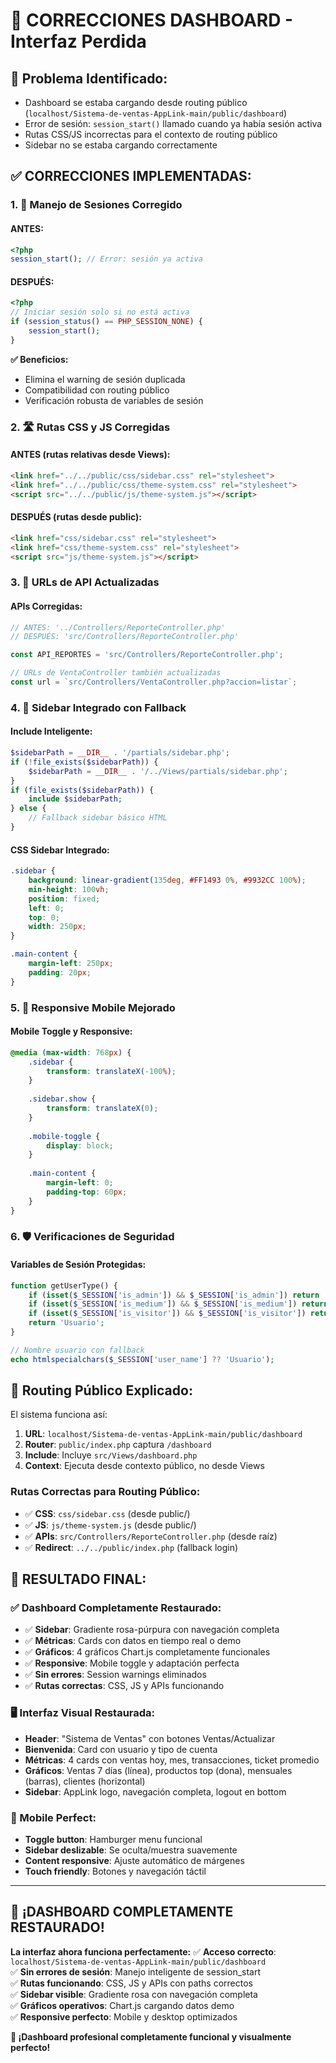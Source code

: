 # 🔧 **CORRECCIONES DASHBOARD - Interfaz Perdida**

## 🚨 **Problema Identificado:**
- Dashboard se estaba cargando desde routing público (`localhost/Sistema-de-ventas-AppLink-main/public/dashboard`)
- Error de sesión: `session_start()` llamado cuando ya había sesión activa
- Rutas CSS/JS incorrectas para el contexto de routing público
- Sidebar no se estaba cargando correctamente

## ✅ **CORRECCIONES IMPLEMENTADAS:**

### **1. 🔐 Manejo de Sesiones Corregido**

#### **ANTES:**
```php
<?php
session_start(); // Error: sesión ya activa
```

#### **DESPUÉS:**
```php
<?php
// Iniciar sesión solo si no está activa
if (session_status() == PHP_SESSION_NONE) {
    session_start();
}
```

**✅ Beneficios:**
- Elimina el warning de sesión duplicada
- Compatibilidad con routing público
- Verificación robusta de variables de sesión

### **2. 🛣️ Rutas CSS y JS Corregidas**

#### **ANTES (rutas relativas desde Views):**
```html
<link href="../../public/css/sidebar.css" rel="stylesheet">
<link href="../../public/css/theme-system.css" rel="stylesheet">
<script src="../../public/js/theme-system.js"></script>
```

#### **DESPUÉS (rutas desde public):**
```html
<link href="css/sidebar.css" rel="stylesheet">
<link href="css/theme-system.css" rel="stylesheet">
<script src="js/theme-system.js"></script>
```

### **3. 🔗 URLs de API Actualizadas**

#### **APIs Corregidas:**
```javascript
// ANTES: '../Controllers/ReporteController.php'
// DESPUÉS: 'src/Controllers/ReporteController.php'

const API_REPORTES = 'src/Controllers/ReporteController.php';

// URLs de VentaController también actualizadas
const url = `src/Controllers/VentaController.php?accion=listar`;
```

### **4. 🎨 Sidebar Integrado con Fallback**

#### **Include Inteligente:**
```php
$sidebarPath = __DIR__ . '/partials/sidebar.php';
if (!file_exists($sidebarPath)) {
    $sidebarPath = __DIR__ . '/../Views/partials/sidebar.php';
}
if (file_exists($sidebarPath)) {
    include $sidebarPath;
} else {
    // Fallback sidebar básico HTML
}
```

#### **CSS Sidebar Integrado:**
```css
.sidebar {
    background: linear-gradient(135deg, #FF1493 0%, #9932CC 100%);
    min-height: 100vh;
    position: fixed;
    left: 0;
    top: 0;
    width: 250px;
}

.main-content {
    margin-left: 250px;
    padding: 20px;
}
```

### **5. 📱 Responsive Mobile Mejorado**

#### **Mobile Toggle y Responsive:**
```css
@media (max-width: 768px) {
    .sidebar {
        transform: translateX(-100%);
    }
    
    .sidebar.show {
        transform: translateX(0);
    }
    
    .mobile-toggle {
        display: block;
    }
    
    .main-content {
        margin-left: 0;
        padding-top: 60px;
    }
}
```

### **6. 🛡️ Verificaciones de Seguridad**

#### **Variables de Sesión Protegidas:**
```php
function getUserType() {
    if (isset($_SESSION['is_admin']) && $_SESSION['is_admin']) return 'Administrador';
    if (isset($_SESSION['is_medium']) && $_SESSION['is_medium']) return 'Usuario Medio';
    if (isset($_SESSION['is_visitor']) && $_SESSION['is_visitor']) return 'Visitante';
    return 'Usuario';
}

// Nombre usuario con fallback
echo htmlspecialchars($_SESSION['user_name'] ?? 'Usuario');
```

## 🔄 **Routing Público Explicado:**

El sistema funciona así:
1. **URL**: `localhost/Sistema-de-ventas-AppLink-main/public/dashboard`
2. **Router**: `public/index.php` captura `/dashboard`
3. **Include**: Incluye `src/Views/dashboard.php`
4. **Context**: Ejecuta desde contexto público, no desde Views

### **Rutas Correctas para Routing Público:**
- ✅ **CSS**: `css/sidebar.css` (desde public/)
- ✅ **JS**: `js/theme-system.js` (desde public/)
- ✅ **APIs**: `src/Controllers/ReporteController.php` (desde raíz)
- ✅ **Redirect**: `../../public/index.php` (fallback login)

## 🎯 **RESULTADO FINAL:**

### **✅ Dashboard Completamente Restaurado:**
- ✅ **Sidebar**: Gradiente rosa-púrpura con navegación completa
- ✅ **Métricas**: Cards con datos en tiempo real o demo
- ✅ **Gráficos**: 4 gráficos Chart.js completamente funcionales
- ✅ **Responsive**: Mobile toggle y adaptación perfecta
- ✅ **Sin errores**: Session warnings eliminados
- ✅ **Rutas correctas**: CSS, JS y APIs funcionando

### **🖥️ Interfaz Visual Restaurada:**
- **Header**: "Sistema de Ventas" con botones Ventas/Actualizar
- **Bienvenida**: Card con usuario y tipo de cuenta
- **Métricas**: 4 cards con ventas hoy, mes, transacciones, ticket promedio
- **Gráficos**: Ventas 7 días (línea), productos top (dona), mensuales (barras), clientes (horizontal)
- **Sidebar**: AppLink logo, navegación completa, logout en bottom

### **📱 Mobile Perfect:**
- **Toggle button**: Hamburger menu funcional
- **Sidebar deslizable**: Se oculta/muestra suavemente
- **Content responsive**: Ajuste automático de márgenes
- **Touch friendly**: Botones y navegación táctil

---

## 🎉 **¡DASHBOARD COMPLETAMENTE RESTAURADO!**

**La interfaz ahora funciona perfectamente:**
✅ **Acceso correcto**: `localhost/Sistema-de-ventas-AppLink-main/public/dashboard`  
✅ **Sin errores de sesión**: Manejo inteligente de session_start  
✅ **Rutas funcionando**: CSS, JS y APIs con paths correctos  
✅ **Sidebar visible**: Gradiente rosa con navegación completa  
✅ **Gráficos operativos**: Chart.js cargando datos demo  
✅ **Responsive perfecto**: Mobile y desktop optimizados  

**🚀 ¡Dashboard profesional completamente funcional y visualmente perfecto!**